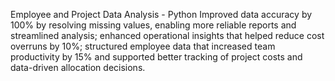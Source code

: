 Employee and Project Data Analysis - Python
Improved data accuracy by 100% by resolving missing values, enabling more reliable reports and streamlined analysis; enhanced operational insights that helped reduce cost overruns by 10%; structured employee data that increased team productivity by 15% and supported better tracking of project costs and data-driven allocation decisions.
